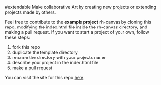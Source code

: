 #extendable
Make collaborative Art by creating new projects or extending projects made by others. 

Feel free to contribute to the <b>example project</b> rh-canvas by cloning this repo, modifying the index.html file inside the rh-canvas directory, and making a pull request. If you want to start a project of your own, follow these steps:  

1. fork this repo 
2. duplicate the template directory 
3. rename the directory with your projects name 
4. describe your project in the index.html file 
5. make a pull request  

You can visit the site for this repo [here](https://strawstack.github.com/extendable/). 
